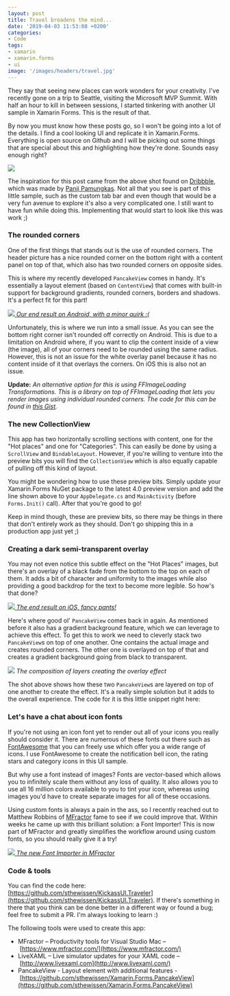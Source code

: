 ```yaml
---
layout: post
title: Travel broadens the mind...
date: '2019-04-03 11:53:08 +0200'
categories:
- Code
tags:
- xamarin
- xamarin.forms
- ui
image: '/images/headers/travel.jpg'
---
```


They say that seeing new places can work wonders for your creativity. I've recently gone on a trip to Seattle, visiting the Microsoft MVP Summit. With half an hour to kill in between sessions, I started tinkering with another UI sample in Xamarin Forms. This is the result of that.

By now you must know how these posts go, so I won't be going into a lot of the details. I find a cool looking UI and replicate it in Xamarin.Forms. Everything is open source on Github and I will be picking out some things that are special about this and highlighting how they're done. Sounds easy enough right?

![](/images/posts/travel_app_dribbble_2x.jpg)

The inspiration for this post came from the above shot found on [Dribbble](https://dribbble.com/shots/6079769-Travel-App-Exploration), which was made by [Panji Pamungkas](https://dribbble.com/panjipam). Not all that you see is part of this little sample, such as the custom tab bar and even though that would be a very fun avenue to explore it's also a very complicated one. I still want to have fun while doing this. Implementing that would start to look like this was work ;)

### The rounded corners

One of the first things that stands out is the use of rounded corners. The header picture has a nice rounded corner on the bottom right with a content panel on top of that, which also has two rounded corners on opposite sides.

This is where my recently developed `PancakeView` comes in handy. It's essentially a layout element (based on `ContentView`) that comes with built-in support for background gradients, rounded corners, borders and shadows. It's a perfect fit for this part!

[![](/images/posts/droid-1.jpg?style=halfsize)
*Our end result on Android, with a minor quirk :(*](/images/posts/droid-1.jpg)

Unfortunately, this is where we run into a small issue. As you can see the bottom right corner isn't rounded off correctly on Android. This is due to a limitation on Android where, if you want to clip the content inside of a view (the image), all of your corners need to be rounded using the same radius. However, this is not an issue for the white overlay panel because it has no content inside of it that overlays the corners. On iOS this is also not an issue.

<script src="https://gist.github.com/sthewissen/9424cf6db2c94dc0ee7c9960a5cb1811.js"></script>

**Update:**
_An alternative option for this is using FFImageLoading Transformations. This is a library on top of FFImageLoading that lets you render images using individual rounded corners. The code for this can be found in [this Gist](https://gist.github.com/sthewissen/07e8a50c04e7ac2989abf4195f59b2f0)._

### The new CollectionView

This app has two horizontally scrolling sections with content, one for the "Hot places" and one for "Categories". This can easily be done by using a `ScrollView` and `BindableLayout`. However, if you're willing to venture into the preview bits you will find the `CollectionView` which is also equally capable of pulling off this kind of layout.

<script src="https://gist.github.com/sthewissen/fef58c5c6f77944b5ddc6424ecffe7e6.js"></script>

You might be wondering how to use these preview bits. Simply update your Xamarin.Forms NuGet package to the latest 4.0 preview version and add the line shown above to your `AppDelegate.cs` and  `MainActivity` (before `Forms.Init()` call). After that you're good to go!

<script src="https://gist.github.com/sthewissen/5e9da5af2d7778737231d399d3bbfd5e.js"></script>

Keep in mind though, these are preview bits, so there may be things in there that don't entirely work as they should. Don't go shipping this in a production app just yet ;)

### Creating a dark semi-transparent overlay

You may not even notice this subtle effect on the "Hot Places" images, but there's an overlay of a black fade from the bottom to the top on each of them. It adds a bit of character and uniformity to the images while also providing a good backdrop for the text to become more legible. So how's that done?

[![](/images/posts/ios.png?style=halfsize)
*The end result on iOS, fancy pants!*](/images/posts/ios.png)

Here's where good ol' `PancakeView` comes back in again. As mentioned before it also has a gradient background feature, which we can leverage to achieve this effect. To get this to work we need to cleverly stack two `PancakeView`s on top of one another. One contains the actual image and creates rounded corners. The other one is overlayed on top of that and creates a gradient background going from black to transparent.

![](/images/posts/layercomp.jpg)
*The composition of layers creating the overlay effect*

The shot above shows how these two `PancakeView`s are layered on top of one another to create the effect. It's a really simple solution but it adds to the overall experience. The code for it is this little snippet right here:

<script src="https://gist.github.com/sthewissen/18cb7dadb03db35c7639b32a0be2d808.js"></script>

### Let's have a chat about icon fonts

If you're not using an icon font yet to render out all of your icons you really should consider it. There are numerous of these fonts out there such as [FontAwesome](https://fontawesome.com/icons) that you can freely use which offer you a wide range of icons. I use FontAwesome to create the notification bell icon, the rating stars and category icons in this UI sample.

But why use a font instead of images? Fonts are vector-based which allows you to infinitely scale them without any loss of quality. It also allows you to use all 16 million colors available to you to tint your icon, whereas using images you'd have to create separate images for all of these occasions.

Using custom fonts is always a pain in the ass, so I recently reached out to Matthew Robbins of [MFractor](https://www.mfractor.com/) fame to see if we could improve that. Within weeks he came up with this brilliant solution: a Font Importer! This is now part of MFractor and greatly simplifies the workflow around using custom fonts, so you should really give it a try!

[![](/images/posts/Screenshot-2019-04-03-at-09.30.29.png)
*The new Font Importer in MFractor*](/images/posts/Screenshot-2019-04-03-at-09.30.29.png)

### Code & tools

You can find the code here: [https://github.com/sthewissen/KickassUI.Traveler](https://github.com/sthewissen/KickassUI.Traveler). If there's something in there that you think can be done better in a different way or found a bug; feel free to submit a PR. I'm always looking to learn :)

The following tools were used to create this app:

*   MFractor – Productivity tools for Visual Studio Mac – [https://www.mfractor.com/](https://www.mfractor.com/)
*   LiveXAML – Live simulator updates for your XAML code – [http://www.livexaml.com](http://www.livexaml.com/)
*   PancakeView - Layout element with additional features - [https://github.com/sthewissen/Xamarin.Forms.PancakeView](https://github.com/sthewissen/Xamarin.Forms.PancakeView)